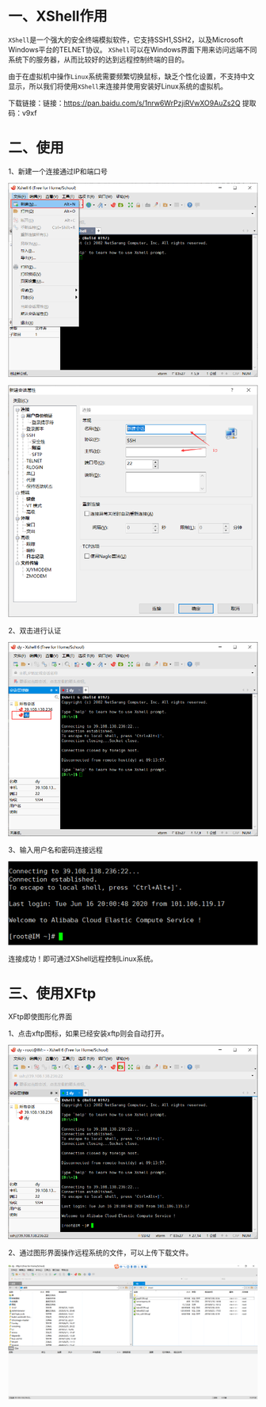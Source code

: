 # 一、XShell作用

`XShell`是一个强大的安全终端模拟软件，它支持SSH1,SSH2，以及Microsoft Windows平台的TELNET协议。
 `XShell`可以在Windows界面下用来访问远端不同系统下的服务器，从而比较好的达到远程控制终端的目的。

由于在虚拟机中操作`Linux`系统需要频繁切换鼠标，缺乏个性化设置，不支持中文显示，所以我们将使用`XShell`来连接并使用安装好Linux系统的虚拟机。

下载链接：链接：https://pan.baidu.com/s/1nrw6WrPzjiRVwXO9AuZs2Q 
提取码：v9xf

# 二、使用

1、新建一个连接通过IP和端口号

![image-20200616201742854](img\image-20200616201742854.png)

![image-20200616201814298](img\image-20200616201814298.png)

2、双击进行认证

![image-20200617091454577](img\image-20200617091454577.png)

3、输入用户名和密码连接远程

![image-20200617091542736](img\image-20200617091542736.png)

连接成功！即可通过XShell远程控制Linux系统。

# 三、使用XFtp

XFtp即使图形化界面

1、点击xftp图标，如果已经安装xftp则会自动打开。

![image-20200617091708504](img\image-20200617091708504.png)

2、通过图形界面操作远程系统的文件，可以上传下载文件。

![image-20200617091825863](img\image-20200617091825863.png)